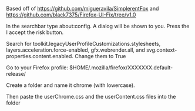 Based off of https://github.com/migueravila/SimplerentFox
and https://github.com/black7375/Firefox-UI-Fix/tree/v1.0

In the searchbar type about:config. A dialog will be shown to you. Press the I accept the risk button.

Search for toolkit.legacyUserProfileCustomizations.stylesheets, layers.acceleration.force-enabled, gfx.webrender.all, and svg.context-properties.content.enabled. Change them to True

Go to your Firefox profile: $HOME/.mozilla/firefox/XXXXXXX.default-release/

Create a folder and name it chrome (with lowercase).

Then paste the userChrome.css and the userContent.css files into the folder